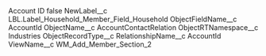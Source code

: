 <?xml version="1.0" encoding="UTF-8"?>
<CustomMetadata xmlns="http://soap.sforce.com/2006/04/metadata" xmlns:xsi="http://www.w3.org/2001/XMLSchema-instance" xmlns:xsd="http://www.w3.org/2001/XMLSchema">
    <label>Account ID</label>
    <protected>false</protected>
    <values>
        <field>NewLabel__c</field>
        <value xsi:type="xsd:string">LBL.Label_Household_Member_Field_Household</value>
    </values>
    <values>
        <field>ObjectFieldName__c</field>
        <value xsi:type="xsd:string">AccountId</value>
    </values>
    <values>
        <field>ObjectName__c</field>
        <value xsi:type="xsd:string">AccountContactRelation</value>
    </values>
    <values>
        <field>ObjectRTNamespace__c</field>
        <value xsi:type="xsd:string">Industries</value>
    </values>
    <values>
        <field>ObjectRecordType__c</field>
        <value xsi:nil="true"/>
    </values>
    <values>
        <field>RelationshipName__c</field>
        <value xsi:type="xsd:string">AccountId</value>
    </values>
    <values>
        <field>ViewName__c</field>
        <value xsi:type="xsd:string">WM_Add_Member_Section_2</value>
    </values>
</CustomMetadata>
